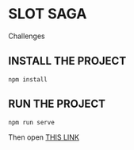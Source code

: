 SLOT SAGA
=========

Challenges

INSTALL THE PROJECT
-------------------
```npm install```

RUN THE PROJECT
---------------
```npm run serve```

Then open [THIS LINK](http://localhost:8080/client/index.html)